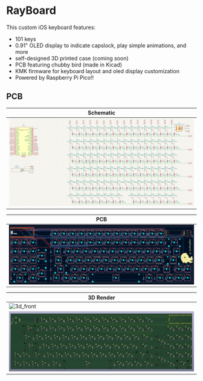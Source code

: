 # RayBoard
This custom iOS keyboard features:
- 101 keys
- 0.91" OLED display to indicate capslock, play simple animations, and more
- self-designed 3D printed case (coming soon)
- PCB featuring chubby bird (made in Kicad)
- KMK firmware for keyboard layout and oled display customization
- Powered by Raspberry Pi Pico!!

## PCB
| **Schematic** |
|-----------|
|![schematic](/assets/sch.png)|

| **PCB** |
|-----------|
|![pcb](/assets/pcb.png)|

| **3D Render** |
|-----------|
|![3d_front](/assets/3dFront.png)|
|![3d_back](/assets/3dBack.png)|




